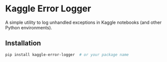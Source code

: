 # Kaggle Error Logger

A simple utility to log unhandled exceptions in Kaggle notebooks (and other Python environments).

## Installation

```bash
pip install kaggle-error-logger  # or your package name
```
